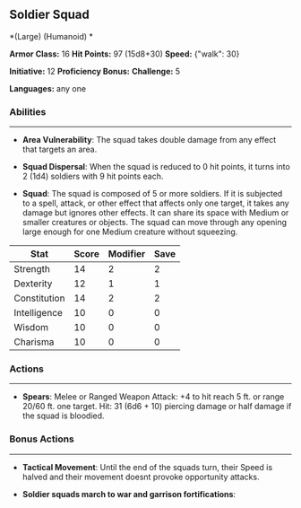 ## Soldier Squad
*(Large) (Humanoid) *

**Armor Class:** 16
**Hit Points:** 97 (15d8+30)
**Speed:** {"walk": 30}

**Initiative:** 12
**Proficiency Bonus:**
**Challenge:** 5

**Languages:** any one

### Abilities
 --- 
- **Area Vulnerability**: The squad takes double damage from any effect that targets an area.

- **Squad Dispersal**: When the squad is reduced to 0 hit points, it turns into 2 (1d4) soldiers with 9 hit points each.

- **Squad**: The squad is composed of 5 or more soldiers. If it is subjected to a spell, attack, or other effect that affects only one target, it takes any damage but ignores other effects. It can share its space with Medium or smaller creatures or objects. The squad can move through any opening large enough for one Medium creature without squeezing.



| Stat | Score | Modifier | Save |
| ---- | ---- | ---- | ---- |
| Strength | 14 | 2 | 2 |
| Dexterity | 12 | 1 | 1 |
| Constitution | 14 | 2 | 2 |
| Intelligence | 10 | 0 | 0 |
| Wisdom | 10 | 0 | 0 |
| Charisma | 10 | 0 | 0 |

### Actions
 --- 
- **Spears**: Melee or Ranged Weapon Attack: +4 to hit  reach 5 ft. or range 20/60 ft.  one target. Hit: 31 (6d6 + 10) piercing damage  or half damage if the squad is bloodied.

### Bonus Actions
 --- 
- **Tactical Movement**: Until the end of the squads turn, their Speed is halved and their movement doesnt provoke opportunity attacks.

- **Soldier squads march to war and garrison fortifications**: 

